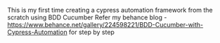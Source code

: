 This is my first time creating a cypress automation framework from the scratch using BDD Cucumber 
Refer my behance blog - https://www.behance.net/gallery/224598221/BDD-Cucumber-with-Cypress-Automation for step by step 
